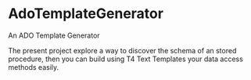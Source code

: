 # AdoTemplateGenerator
An ADO Template Generator

The present project explore a way to discover the schema of an stored procedure, then you can build using T4 Text Templates your data access methods easily.



